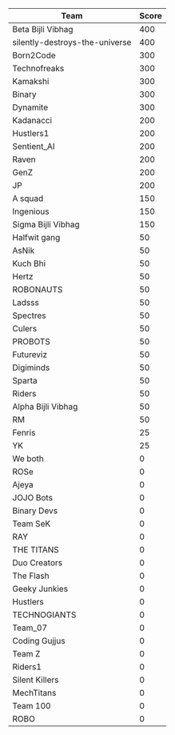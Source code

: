 |Team|Score|
|---|---|
|Beta Bijli Vibhag|400|
|silently-destroys-the-universe|400|
|Born2Code|300|
|Technofreaks|300|
|Kamakshi|300|
|Binary|300|
|Dynamite|300|
|Kadanacci|200|
|Hustlers1|200|
|Sentient_AI|200|
|Raven|200|
|GenZ|200|
|JP|200|
|A squad|150|
|Ingenious|150|
|Sigma Bijli Vibhag|150|
|Halfwit gang|50|
|AsNik|50|
|Kuch Bhi|50|
|Hertz|50|
|ROBONAUTS|50|
|Ladsss|50|
|Spectres|50|
|Culers|50|
|PROBOTS|50|
|Futureviz|50|
|Digiminds|50|
|Sparta|50|
|Riders|50|
|Alpha Bijli Vibhag|50|
|RM|50|
|Fenris|25|
|YK|25|
|We both|0|
|ROSe|0|
|Ajeya|0|
|JOJO Bots|0|
|Binary Devs|0|
|Team SeK|0|
|RAY|0|
|THE TITANS|0|
|Duo Creators|0|
|The Flash|0|
|Geeky Junkies|0|
|Hustlers|0|
|TECHNOGIANTS|0|
|Team_07|0|
|Coding Gujjus|0|
|Team Z|0|
|Riders1|0|
|Silent Killers|0|
|MechTitans|0|
|Team 100|0|
|ROBO|0|
